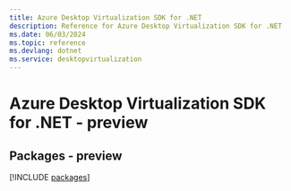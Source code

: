 ```yaml
---
title: Azure Desktop Virtualization SDK for .NET
description: Reference for Azure Desktop Virtualization SDK for .NET
ms.date: 06/03/2024
ms.topic: reference
ms.devlang: dotnet
ms.service: desktopvirtualization
---
```

# Azure Desktop Virtualization SDK for .NET - preview
## Packages - preview
[!INCLUDE [packages](desktop-virtualization-index.md)]